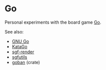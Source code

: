 # Go

Personal experiments with the board game
[Go](https://en.wikipedia.org/wiki/Go_(game)).

See also:
- [GNU Go](https://www.gnu.org/software/gnugo/)
- [KataGo](https://github.com/lightvector/KataGo)
- [sgf-render](https://github.com/julianandrews/sgf-render)
- [sgfutils](https://homepages.cwi.nl/~aeb/go/sgfutils/html/)
- [goban](https://github.com/Sagebati/goban) (crate)
